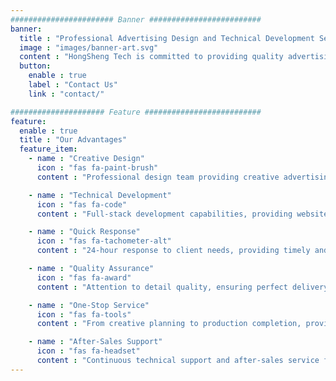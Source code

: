 ```yaml
---
####################### Banner #########################
banner:
  title : "Professional Advertising Design and Technical Development Services"
  image : "images/banner-art.svg"
  content : "HongSheng Tech is committed to providing quality advertising design production and technical development services, helping enterprises enhance brand image and achieve business growth"
  button:
    enable : true
    label : "Contact Us"
    link : "contact/"

##################### Feature ##########################
feature:
  enable : true
  title : "Our Advantages"
  feature_item:
    - name : "Creative Design"
      icon : "fas fa-paint-brush"
      content : "Professional design team providing creative advertising design solutions"

    - name : "Technical Development"
      icon : "fas fa-code"
      content : "Full-stack development capabilities, providing website construction and mini program development services"

    - name : "Quick Response"
      icon : "fas fa-tachometer-alt"
      content : "24-hour response to client needs, providing timely and efficient service"

    - name : "Quality Assurance"
      icon : "fas fa-award"
      content : "Attention to detail quality, ensuring perfect delivery of each project"

    - name : "One-Stop Service"
      icon : "fas fa-tools"
      content : "From creative planning to production completion, providing full-process service support"

    - name : "After-Sales Support"
      icon : "fas fa-headset"
      content : "Continuous technical support and after-sales service for peace of mind"
---
```

